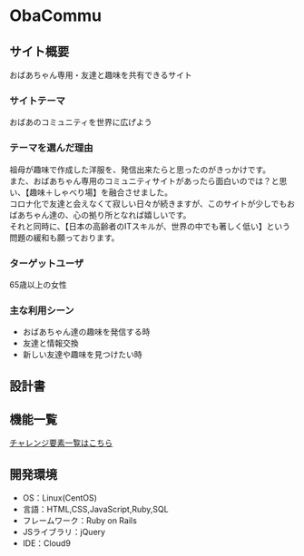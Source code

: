 # ObaCommu

## サイト概要
おばあちゃん専用・友達と趣味を共有できるサイト

### サイトテーマ
おばあのコミュニティを世界に広げよう

### テーマを選んだ理由
祖母が趣味で作成した洋服を、発信出来たらと思ったのがきっかけです。  
また、おばあちゃん専用のコミュニティサイトがあったら面白いのでは？と思い、【趣味＋しゃべり場】を融合させました。  
コロナ化で友達と会えなくて寂しい日々が続きますが、このサイトが少しでもおばあちゃん達の、心の拠り所となれば嬉しいです。  
それと同時に、【日本の高齢者のITスキルが、世界の中でも著しく低い】という問題の緩和も願っております。  

### ターゲットユーザ
65歳以上の女性

### 主な利用シーン
- おばあちゃん達の趣味を発信する時
- 友達と情報交換
- 新しい友達や趣味を見つけたい時

## 設計書

## 機能一覧
[チャレンジ要素一覧はこちら](https://docs.google.com/spreadsheets/d/1Q-JlKbAaE3wZQTrAByrOE_lCGELuN4EkS-8xVpNynds/edit?usp=sharing)

## 開発環境
- OS：Linux(CentOS)
- 言語：HTML,CSS,JavaScript,Ruby,SQL
- フレームワーク：Ruby on Rails
- JSライブラリ：jQuery
- IDE：Cloud9